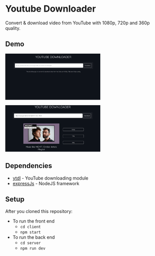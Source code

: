 # Youtube Downloader

Convert & download video from YouTube with 1080p, 720p and 360p quality.

## Demo

<img
  src="client/asset/yt2.png"
  alt="Alt text"
  title="Optional title"
  style="display: inline-block; margin: 0 auto; max-width: 300px">

<img
  src="client/asset/yt1.png"
  alt="Alt text"
  title="Optional title"
  style="display: inline-block; margin: 0 auto; max-width: 300px">

## Dependencies

- [ytdl](https://www.npmjs.com/package/ytdl-core) - YouTube downloading module
- [expressJs](https://www.npmjs.com/package/express) - NodeJS framework

## Setup

After you cloned this repository:

- To run the front end
  - <code>cd client</code>
  - <code>npm start</code>
- To run the back end
  - <code>cd server</code>
  - <code>npm run dev</code>
